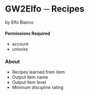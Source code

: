 # GW2Elfo ─ Recipes
by Elfo Bianco

#### Permissions Required
* account
* unlocks

### About
* Recipes learned from item
* Output item name
* Output item level
* Minimum discipline rating
